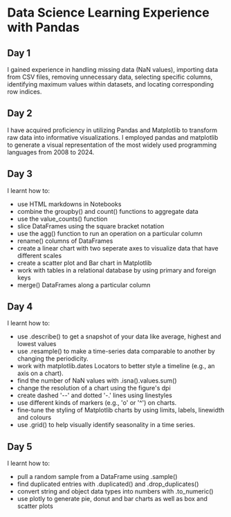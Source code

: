 # Data Science Learning Experience with Pandas
## Day 1
I gained experience in handling missing data (NaN values), importing data from CSV files, removing unnecessary data, selecting specific columns, identifying maximum values within datasets, and locating corresponding row indices.

## Day 2
I have acquired proficiency in utilizing Pandas and Matplotlib to transform raw data into informative visualizations. I employed pandas and matplotlib to generate a visual representation of the most widely used programming languages from 2008 to 2024.

## Day 3
I learnt how to:
- use HTML markdowns in Notebooks
- combine the groupby() and count() functions to aggregate data
- use the value_counts() function
- slice DataFrames using the square bracket notation
- use the agg() function to run an operation on a particular column
- rename() columns of DataFrames
- create a linear chart with two seperate axes to visualize data that have different scales
- create a scatter plot and Bar chart in Matplotlib
- work with tables in a relational database by using primary and foreign keys
- merge() DataFrames along a particular column

## Day 4
  I learnt how to:
  - use .describe() to get a snapshot of your data like average, highest and lowest values
  - use .resample() to make a time-series data comparable to another by changing the periodicity.
  - work with matplotlib.dates Locators to better style a timeline (e.g., an axis on a chart).
  - find the number of NaN values with .isna().values.sum()
  - change the resolution of a chart using the figure's dpi
  -  create dashed '--' and dotted '-.' lines using linestyles
  -  use different kinds of markers (e.g., 'o' or '^') on charts.
  -  fine-tune the styling of Matplotlib charts by using limits, labels, linewidth and colours
  -  use .grid() to help visually identify seasonality in a time series.

## Day 5
I learnt how to:
- pull a random sample from a DataFrame using .sample()
- find duplicated entries with .duplicated() and .drop_duplicates()
- convert string and object data types into numbers with .to_numeric()
- use plotly to generate pie, donut and bar charts as well as box and scatter plots






















